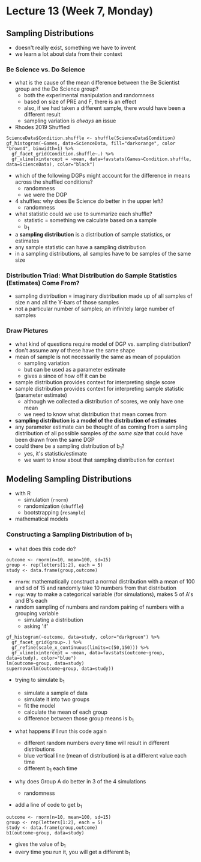 # Lecture 13 (Week 7, Monday)

## Sampling Distributions
* doesn't really exist, something we have to invent
* we learn a lot about data from their context

### Be Science vs. Do Science
* what is the cause of the mean difference between the Be Scientist group and the Do Science group?
  * both the experimental manipulation and randomness
  * based on size of PRE and F, there is an effect
  * also, if we had taken a different sample, there would have been a different result
  * sampling variation is *always* an issue
* Rhodes 2019 Shuffled

````
ScienceData$Condition.shuffle <- shuffle(ScienceData$Condition)
gf_histogram(~Games, data=ScienceData, fill="darkorange", color "brown4", binwidth=1) %>%
  gf_facet_grid(Condition.shuffle~.) %>%
  gf_vline(xintercept = ~mean, data=favstats(Games~Condition.shuffle, data=ScienceData), color="black")
````

* which of the following DGPs might account for the difference in means across the shuffled conditions?
  * randomness
  * we were the DGP
* 4 shuffles: why does Be Science do better in the upper left?
  * randomness
* what statistic could we use to summarize each shuffle?
  * statistic = something we calculate based on a sample
  * b<sub>1</sub>
* a **sampling distribution** is a distribution of sample statistics, or estimates
* any sample statistic can have a sampling distribution
* in a sampling distributions, all samples have to be samples of the same size

### Distribution Triad: What Distribution do Sample Statistics (Estimates) Come From?
* sampling distribution = imaginary distribution made up of all samples of size n and all the Y-bars of those samples
* not a particular number of samples; an infinitely large number of samples

### Draw Pictures
* what kind of questions require model of DGP vs. sampling distribution?
* don't assume any of these have the same shape
* mean of sample is not necessarily the same as mean of population
  * sampling variation
  * but can be used as a parameter estimate
  * gives a since of how off it can be
* sample distribution provides context for interpreting single score
* sample distribution provides context for interpreting sample statistic (parameter estimate)
  * although we collected a distribution of scores, we only have one mean
  * we need to know what distribution that mean comes from
* **sampling distribution is a model of the distribution of estimates**
* any parameter estimate can be thought of as coming from a sampling distribution of all possible samples *of the same size* that could have been drawn from the same DGP
* could there be a sampling distribution of b<sub>1</sub>?
  * yes, it's statistic/estimate
  * we want to know about that sampling distribution for context

## Modeling Sampling Distributions
* with R
  * simulation (`rnorm`)
  * randomization (`shuffle`)
  * bootstrapping (`resample`)
* mathematical models

### Constructing a Sampling Distribution of b<sub>1</sub>
* what does this code do?

````
outcome <- rnorm(n=10, mean=100, sd=15)
group <- rep(letters[1:2], each = 5)
study <- data.frame(group,outcome)
````
* `rnorm`: mathematically construct a normal distribution with a mean of 100 and sd of 15 and randomly take 10 numbers from that distribution
* `rep`: way to make a categorical variable (for simulations), makes 5 of A's and B's each
* random sampling of numbers and random pairing of numbers with a grouping variable
  * simulating a distribution
  * asking 'if'

````
gf_histogram(~outcome, data=study, color="darkgreen") %>%
  gf_facet_grid(group~.) %>%
  gf_refine(scale_x_continuous(limits=c(50,150))) %>%
  gf_vline(xintercept = ~mean, data=favstats(outcome~group, data=study), color="blue")
lm(outcome~group, data=study)
supernova(lm(outcome~group, data=study))
````

* trying to simulate b<sub>1</sub>
  * simulate a sample of data
  * simulate it into two groups
  * fit the model
  * calculate the mean of each group
  * difference between those group means is b<sub>1</sub>
* what happens if I run this code again
  * different random numbers every time will result in different distributions
  * blue vertical line (mean of distribution) is at a different value each time
  * different b<sub>1</sub> each time
* why does Group A do better in 3 of the 4 simulations
  * randomness
  
* add a line of code to get b<sub>1</sub>
````
outcome <- rnorm(n=10, mean=100, sd=15)
group <- rep(letters[1:2], each = 5)
study <- data.frame(group,outcome)
b1(outcome~group, data=study)
````
  * gives the value of b<sub>1</sub>
  * every time you run it, you will get a different b<sub>1</sub>
